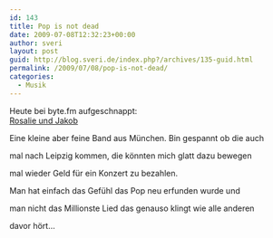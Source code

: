 ```yaml
---
id: 143
title: Pop is not dead
date: 2009-07-08T12:32:23+00:00
author: sveri
layout: post
guid: http://blog.sveri.de/index.php?/archives/135-guid.html
permalink: /2009/07/08/pop-is-not-dead/
categories:
  - Musik
---
```

Heute bei byte.fm aufgeschnappt:  
[Rosalie und Jakob](http://www.lastfm.de/music/Rosalie+und+Jakob "Rosalie und Jakob")

Eine kleine aber feine Band aus München. Bin gespannt ob die auch
  
mal nach Leipzig kommen, die könnten mich glatt dazu bewegen
  
mal wieder Geld für ein Konzert zu bezahlen.

Man hat einfach das Gefühl das Pop neu erfunden wurde und
  
man nicht das Millionste Lied das genauso klingt wie alle anderen
  
davor hört&#8230;